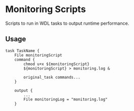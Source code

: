 # Monitoring Scripts

Scripts to run in WDL tasks to output runtime performance.

## Usage
~~~~
task TaskName {
	File monitoringScript	
	command {
	    chmod u+x ${monitoringScript}
	    ${monitoringScript} > monitoring.log &

	    original_task commands...
	}

	output {
		...
		File monitoringLog = "monitoring.log"
	}
~~~~